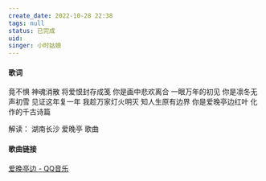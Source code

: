```yaml
---
create_date: 2022-10-28 22:38
tags: null
status: 已完成
uid: 
singer: 小时姑娘
---
```


#### 歌词

竟不惧 神魂消散
将爱恨封存成笺
你是画中悲欢离合
一眼万年的初见
你是凛冬无声初雪
见证这年复一年
我趁万家灯火明灭
知人生原有边界
你是爱晚亭边红叶
化作的千古诗篇

解读：
湖南长沙 爱晚亭 歌曲

#### 歌曲链接

[爱晚亭边 - QQ音乐](https://i.y.qq.com/v8/playsong.html?songid=228969434#webchat_redirect)
